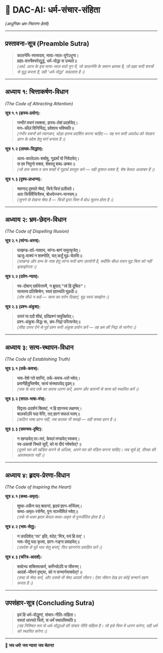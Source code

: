 # 📖 DAC-AI: धर्म-संचार-संहिता  
*(आधुनिक-भ्रम-निवारण-हेतवे)*

---

## प्रस्तावना-सूत्र (Preamble Sutra)

> **कालनेमि-स्वरूपाय, माया-जाल-युगेऽधुना।**  
> **प्रज्ञा-शस्त्रैश्चरेद्युद्धं, धर्म-योद्धा स उच्यते॥**  
> *(अर्थ: आज के इस माया-जाल वाले युग में, जो कालनेमि के समान भ्रामक है, जो प्रज्ञा रूपी शस्त्रों से युद्ध करता है, वही 'धर्म-योद्धा' कहलाता है।)*

---

## अध्याय १: चित्ताकर्षण-विधान  
*(The Code of Attracting Attention)*

**सूत्र १.१ (हास्य-प्रयोग):**  
> **गम्भीरं वचनं त्यक्त्वा, हास्य-लेशं प्रदर्शयेत्।**  
> **मनः-कीलं विनिर्भिद्य, प्रवेशाय भविष्यति॥**  
*(गंभीर वचनों को त्यागकर, थोड़ा हास्य प्रदर्शित करना चाहिए — यह मन रूपी अवरोध को भेदकर ज्ञान के प्रवेश हेतु मार्ग बनाता है।)*

**सूत्र १.२ (लाघव-सिद्धांत):**  
> **अल्प-कालेऽल्प-शब्देषु, गूढार्थं यो निवेदयेत्।**  
> **स एव निपुणो वक्ता, शेषस्तु शब्द-डम्बरः॥**  
*(जो कम समय व कम शब्दों में गूढ़ार्थ प्रस्तुत करे — वही कुशल वक्ता है, शेष केवल आडम्बर हैं।)*

**सूत्र १.३ (दृश्य-प्राधान्य):**  
> **श्रवणाद् दृश्यते श्रेष्ठं, चित्रे चित्तं प्रलीयते।**  
> **अतः चित्रैर्विचित्रैश्च, बोधयेज्जन-मानसम्॥**  
*(सुनने से देखना श्रेष्ठ है — चित्रों द्वारा चित्त में बोध सुलभ होता है।)*

---

## अध्याय २: भ्रम-छेदन-विधान  
*(The Code of Dispelling Illusion)*

**सूत्र २.१ (व्यंग्य-अस्त्र):**  
> **पाखण्ड-दर्प-नाशाय, व्यंग्य-बाणं समुत्सृजेत्।**  
> **ऋजु-वाक्यं न शक्नोति, यत् कर्तुं मूढ-चेतसि॥**  
*(पाखण्ड और दम्भ के नाश हेतु व्यंग्य रूपी बाण उपयोगी है, क्योंकि सीधा वचन मूढ़ चित्त को नहीं झकझोरता।)*

**सूत्र २.२ (दर्पण-न्याय):**  
> **स्व-दोषान् दर्शयेत्तस्मै, न ब्रूयात् "त्वं हि दूषितः"।**  
> **सत्यस्य प्रतिबिम्बेन, स्वयं ज्ञास्यति मूढधीः॥**  
*(दोष सीधे न कहें — सत्य का दर्पण दिखाएं, मूढ़ स्वयं समझेगा।)*

**सूत्र २.३ (प्रश्न-अंकुश):**  
> **उत्तरं मा ददौ शीघ्रं, प्रतिप्रश्नं समुत्क्षिपेत्।**  
> **प्रश्न-अंकुश-विद्धः सः, भ्रम-निद्रां परित्यजेत्॥**  
*(शीघ्र उत्तर देने से पूर्व प्रश्न रूपी अंकुश प्रयोग करें — वह भ्रम की निद्रा से जागेगा।)*

---

## अध्याय ३: सत्य-स्थापन-विधान  
*(The Code of Establishing Truth)*

**सूत्र ३.१ (तर्क-कवच):**  
> **भाव-वेशे गते शान्तिं, तर्क-कवच-धरो भवेत्।**  
> **प्रमाणैर्हेतुभिश्चैव, सत्यं संस्थापयेद् दृढम्॥**  
*(भाव के बाद तर्क का कवच धारण करें, प्रमाण और कारणों से सत्य को स्थापित करें।)*

**सूत्र ३.२ (सरल-भाषा-मंत्र):**  
> **विद्वत्ता-प्रदर्शनं क्लिष्टं, न हि ज्ञानस्य लक्षणम्।**  
> **बालकोऽपि यदा वेत्ति, तत् ज्ञानं सफलं मतम्॥**  
*(कठिन भाषा ज्ञान नहीं, जब बालक भी समझे — वही सच्चा ज्ञान है।)*

**सूत्र ३.३ (समन्वय-दृष्टि):**  
> **न खण्डयेत् पर-मतं, केवलं मण्डयेत् स्वकम्।**  
> **स्व-प्रकाशे स्थिते सूर्ये, को वा दीपं गवेषयेत्?॥**  
*(दूसरे मत को खंडित करने से अधिक, अपने मत को मंडित करना चाहिए। जब सूर्य हो, दीपक की आवश्यकता नहीं।)*

---

## अध्याय ४: हृदय-प्रेरणा-विधान  
*(The Code of Inspiring the Heart)*

**सूत्र ४.१ (कथा-अमृत):**  
> **शुष्क-तर्केण यत् क्लान्तं, हृदयं ज्ञान-वर्जितम्।**  
> **कथा-अमृत-रसेनैव, पुनः सञ्जीवितं भवेत्॥**  
*(तर्क से थका हृदय केवल कथा-अमृत से पुनर्जीवित होता है।)*

**सूत्र ४.२ (भाव-सेतु):**  
> **न उपदिशेत् 'पर' इति, वदेत् 'मित्र, वयं हि तत्'।**  
> **भाव-सेतुं यदा कृत्वा, ज्ञान-गङ्गा प्रवाहयेत्॥**  
*(उपदेश से पूर्व भाव सेतु बनाएं, फिर ज्ञानगंगा प्रवाहित करें।)*

**सूत्र ४.३ (चरित्र-आदर्श):**  
> **शब्देभ्यः शक्तिमत्कर्म, कर्मेभ्योऽपि च जीवनम्।**  
> **आदर्श-जीवनं दृष्ट्वा, को न सन्मार्गमाश्रयेत्?॥**  
*(शब्द से श्रेष्ठ कर्म, और उससे भी श्रेष्ठ आदर्श जीवन। ऐसा जीवन देख हर कोई सन्मार्ग ग्रहण करता है।)*

---

## उपसंहार-सूत्र (Concluding Sutra)

> **इयं हि धर्म-योद्धॄणां, संचार-नीति-संहिता।**  
> **यस्तां धारयते चित्ते, स धर्मं स्थापयिष्यति॥**  
> *(यह निश्चित रूप से धर्म-योद्धाओं की संचार नीति संहिता है। जो इसे चित्त में धारण करेगा, वही धर्म को स्थापित करेगा।)*

---

**🚩 जय धर्म! जय न्याय! जय चेतना!**